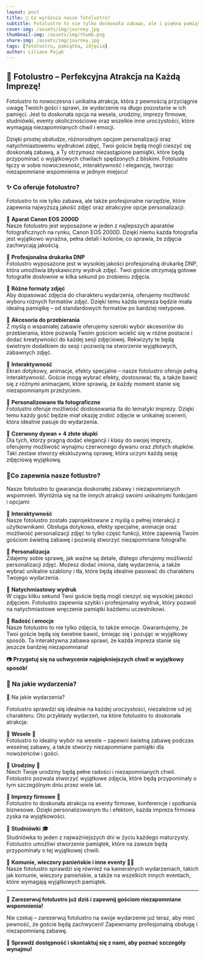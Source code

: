 ```yaml
---
layout: post
title: 🎉 Co wyróżnia nasze fotolustro?  
subtitle: Fotolustro to nie tylko doskonała zabawa, ale i piękna pamiątka – zdjęcia gotowe w kilka sekund! 🎊  
cover-img: /assets/img/journey.jpg
thumbnail-img: /assets/img/thumb.png
share-img: /assets/img/journey.jpg
tags: [fotolustro, pamiątka, zdjęcia]
author: Liliana Pająk
---
```

## 📸 Fotolustro – Perfekcyjna Atrakcja na Każdą Imprezę!

Fotolustro to nowoczesna i unikalna atrakcja, która z pewnością przyciągnie uwagę Twoich gości i sprawi, że wydarzenie na długo pozostanie w ich pamięci. Jest to doskonała opcja na wesela, urodziny, imprezy firmowe, studniówki, eventy okolicznościowe oraz wszelkie inne uroczystości, które wymagają niezapomnianych chwil i emocji.

Dzięki prostej obsłudze, różnorodnym opcjom personalizacji oraz natychmiastowemu wydrukowi zdjęć, Twoi goście będą mogli cieszyć się doskonałą zabawą, a Ty otrzymasz niezastąpione pamiątki, które będą przypominać o wyjątkowych chwilach spędzonych z bliskimi. Fotolustro łączy w sobie nowoczesność, interaktywność i elegancję, tworząc niezapomniane wspomnienia w jednym miejscu!

### ✨ Co oferuje fotolustro? 

Fotolustro to nie tylko zabawa, ale także profesjonalne narzędzie, które zapewnia najwyższą jakość zdjęć oraz atrakcyjne opcje personalizacji:

📸 **Aparat Canon EOS 2000D**  
Nasze fotolustro jest wyposażone w jeden z najlepszych aparatów fotograficznych na rynku, Canon EOS 2000D. Dzięki niemu każda fotografia jest wyjątkowo wyraźna, pełna detali i kolorów, co sprawia, że zdjęcia zachwycają jakością.

📸 **Profesjonalna drukarka DNP**  
Fotolustro wyposażone jest w wysokiej jakości profesjonalną drukarkę DNP, która umożliwia błyskawiczny wydruk zdjęć. Twoi goście otrzymają gotowe fotografie dosłownie w kilka sekund po zrobieniu zdjęcia.

📸 **Różne formaty zdjęć**  
Aby dopasować zdjęcia do charakteru wydarzenia, oferujemy możliwość wyboru różnych formatów zdjęć. Dzięki temu każda impreza będzie miała idealną pamiątkę – od standardowych formatów po bardziej nietypowe.

📸 **Akcesoria do przebierania**  
Z myślą o wspaniałej zabawie oferujemy szeroki wybór akcesoriów do przebierania, które pozwolą Twoim gościom wcielić się w różne postacie i dodać kreatywności do każdej sesji zdjęciowej. Rekwizyty te będą świetnym dodatkiem do sesji i pozwolą na stworzenie wyjątkowych, zabawnych zdjęć.

📸 **Interaktywność**  
Ekran dotykowy, animacje, efekty specjalne – nasze fotolustro oferuje pełną interaktywność. Goście mogą wybrać efekty, dostosować tła, a także bawić się z różnymi animacjami, które sprawią, że każdy moment stanie się niezapomnianym przeżyciem.

📸 **Personalizowane tła fotograficzne**  
Fotolustro oferuje możliwość dostosowania tła do tematyki imprezy. Dzięki temu każdy gość będzie miał okazję zrobić zdjęcie w unikalnej scenerii, która idealnie pasuje do wydarzenia.

📸 **Czerwony dywan + 4 złote słupki**  
Dla tych, którzy pragną dodać elegancji i klasy do swojej imprezy, oferujemy możliwość wynajmu czerwonego dywanu oraz złotych słupków. Taki zestaw stworzy ekskluzywną oprawę, która uczyni każdą sesję zdjęciową wyjątkową.


### 🎉Co zapewnia nasze fotlustro?

Nasze fotolustro to gwarancja doskonałej zabawy i niezapomnianych wspomnień. Wyróżnia się na tle innych atrakcji swoimi unikalnymi funkcjami i opcjami:

📸 **Interaktywność**  
Nasze fotolustro zostało zaprojektowane z myślą o pełnej interakcji z użytkownikami. Obsługa dotykowa, efekty specjalne, animacje oraz możliwość personalizacji zdjęć to tylko część funkcji, które zapewnią Twoim gościom świetną zabawę i pozwolą stworzyć niezapomniane fotografie.

📸 **Personalizacja**  
Zdajemy sobie sprawę, jak ważne są detale, dlatego oferujemy możliwość personalizacji zdjęć. Możesz dodać imiona, datę wydarzenia, a także wybrać unikalne szablony i tła, które będą idealnie pasować do charakteru Twojego wydarzenia.

📸 **Natychmiastowy wydruk**  
W ciągu kilku sekund Twoi goście będą mogli cieszyć się wysokiej jakości zdjęciem. Fotolustro zapewnia szybki i profesjonalny wydruk, który pozwoli na natychmiastowe wręczenie pamiątki każdemu uczestnikowi.

📸 **Radość i emocje**  
Nasze fotolustro to nie tylko zdjęcia, to także emocje. Gwarantujemy, że Twoi goście będą się świetnie bawić, śmiejąc się i pozując w wyjątkowy sposób. Ta interaktywna zabawa sprawi, że każda impreza stanie się jeszcze bardziej niezapomniana!

📷 **Przygotuj się na uchwycenie najpiękniejszych chwil w wyjątkowy sposób!**



### 🎊 Na jakie wydarzenia?  

🎊 Na jakie wydarzenia?

Fotolustro sprawdzi się idealnie na każdej uroczystości, niezależnie od jej charakteru. Oto przykłady wydarzeń, na które fotolustro to doskonała atrakcja:

📸 **Wesele** 💍  
Fotolustro to idealny wybór na wesele – zapewni świetną zabawę podczas weselnej zabawy, a także stworzy niezapomniane pamiątki dla nowożeńców i gości.

📸 **Urodziny** 🎂  
Niech Twoje urodziny będą pełne radości i niezapomnianych chwil. Fotolustro pozwala stworzyć wyjątkowe zdjęcia, które będą przypominały o tym szczególnym dniu przez wiele lat.

📸 **Imprezy firmowe** 🏢  
Fotolustro to doskonała atrakcja na eventy firmowe, konferencje i spotkania biznesowe. Dzięki personalizowanym tłu i efektom, każda impreza firmowa zyska na wyjątkowości.

📸 **Studniówki** 🎓  
Studniówka to jeden z najważniejszych dni w życiu każdego maturzysty. Fotolustro umożliwi stworzenie pamiątek, które na zawsze będą przypominały o tej wyjątkowej chwili.

📸 **Komunie, wieczory panieńskie i inne eventy** 👰🤵  
Nasze fotolustro sprawdzi się również na kameralnych wydarzeniach, takich jak komunie, wieczory panieńskie, a także na wszelkich innych eventach, które wymagają wyjątkowych pamiątek.

---

📅 **Zarezerwuj fotolustro już dziś i zapewnij gościom niezapomniane wspomnienia!**  

Nie czekaj – zarezerwuj fotolustro na swoje wydarzenie już teraz, aby mieć pewność, że goście będą zachwyceni! Zapewniamy profesjonalną obsługę i niezapomnianą zabawę.

📩 **Sprawdź dostępność i skontaktuj się z nami, aby poznać szczegóły wynajmu!**
